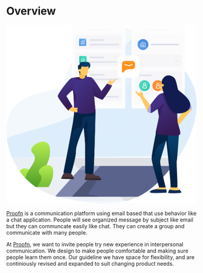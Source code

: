 # Overview

![](.gitbook/assets/avatar%20%281%29.png)

[Proofn](https://proofn.id/) is a communication platform using email based that use behavior like a chat application. People will see organized message by subject like email but they can communcate easily like chat. They can create a group and communicate with many people.

At [Proofn](https://proofn.id/), we want to invite people try new experience in interpersonal communication. We design to make people comfortable and making sure people learn them once. Our guideline we have space for flexibility, and are continiously revised and expanded to suit changing product needs.

